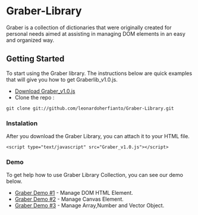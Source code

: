 # Graber-Library
Graber is a collection of dictionaries that were originally created for personal needs aimed at assisting in managing DOM elements in an easy and organized way.

## Getting Started

To start using the Graber library. The instructions below are quick examples that will give you how to get Graberlib_v1.0.js.

* [Download Graber_v1.0.js](https://github.com/leonardoherfianto/Graber-Library/zipball/master)
* Clone the repo :
```
git clone git://github.com/leonardoherfianto/Graber-Library.git
```
### Instalation

After you download the Graber Library, you can attach it to your HTML file.

```
<script type="text/javascript" src="Graber_v1.0.js"></script>
```

### Demo
To get help how to use Graber Library Collection, you can see our demo below.
* [Graber Demo #1](http://htmlpreview.github.io/?https://github.com/leonardoherfianto/Graber-Library/blob/master/demo/grabdoc_1.html) - Manage DOM HTML Element.
* [Graber Demo #2](http://htmlpreview.github.io/?https://github.com/leonardoherfianto/Graber-Library/blob/master/demo/grabdoc_2.html) - Manage Canvas Element.
* [Graber Demo #3](http://htmlpreview.github.io/?https://github.com/leonardoherfianto/Graber-Library/blob/master/demo/grabdoc_3.html) - Manage Array,Number and Vector Object.

